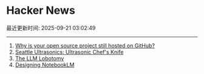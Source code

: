 # Hacker News

最近更新时间: 2025-09-21 03:02:49

--- 
1. [Why is your open source project still hosted on GitHub?](https://unixdigest.com/articles/why-is-your-open-source-project-still-hosted-on-github.html) 
2. [Seattle Ultrasonics: Ultrasonic Chef's Knife](https://seattleultrasonics.com/) 
3. [The LLM Lobotomy](https://learn.microsoft.com/en-us/answers/questions/5561465/the-llm-lobotomy) 
4. [Designing NotebookLM](https://jasonspielman.com/notebooklm) 
